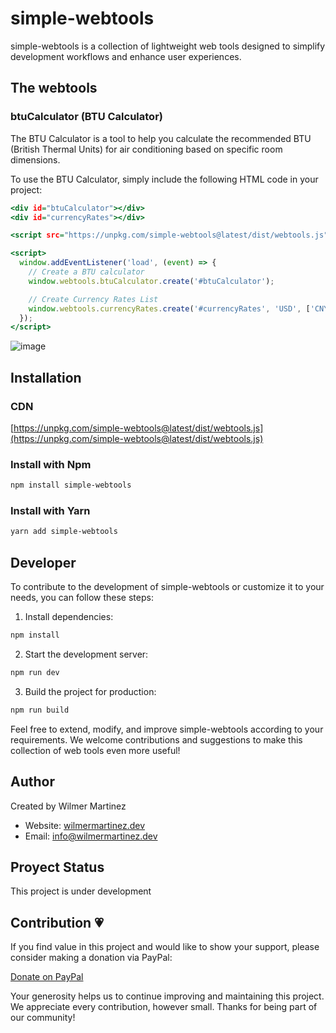 # simple-webtools

simple-webtools is a collection of lightweight web tools designed to simplify development workflows and enhance user experiences.

## The webtools

### btuCalculator (BTU Calculator)

The BTU Calculator is a tool to help you calculate the recommended BTU (British Thermal Units) for air conditioning based on specific room dimensions.

To use the BTU Calculator, simply include the following HTML code in your project:

```.html
<div id="btuCalculator"></div>
<div id="currencyRates"></div>

<script src="https://unpkg.com/simple-webtools@latest/dist/webtools.js"></script>

<script>
  window.addEventListener('load', (event) => {
    // Create a BTU calculator
    window.webtools.btuCalculator.create('#btuCalculator');

    // Create Currency Rates List
    window.webtools.currencyRates.create('#currencyRates', 'USD', ['CNY', 'EUR', 'CLP', 'GBP', 'GTQ', 'NIO']);
  });
</script>
```

![image](https://github.com/wilmerm/webtools/assets/44853160/4898fd86-87d2-4689-89f3-c761f77814c9)


## Installation

### CDN

[https://unpkg.com/simple-webtools@latest/dist/webtools.js](https://unpkg.com/simple-webtools@latest/dist/webtools.js)

### Install with Npm

```.sh
npm install simple-webtools
```

### Install with Yarn

```.sh
yarn add simple-webtools
```

## Developer

To contribute to the development of simple-webtools or customize it to your needs, you can follow these steps:

1. Install dependencies:

```.sh
npm install
```

2. Start the development server:

```.sh
npm run dev
```

3. Build the project for production:

```.sh
npm run build
```

Feel free to extend, modify, and improve simple-webtools according to your requirements. We welcome contributions and suggestions to make this collection of web tools even more useful!

## Author

Created by Wilmer Martinez

* Website: [wilmermartinez.dev](https://wilmermartinez.dev)
* Email: info@wilmermartinez.dev

## Proyect Status

This project is under development

## Contribution 💗

If you find value in this project and would like to show your support, please consider making a donation via PayPal:

[Donate on PayPal](https://paypal.me/martinezwilmer?country.x=DO&locale.x=es_XC)

Your generosity helps us to continue improving and maintaining this project. We appreciate every contribution, however small. Thanks for being part of our community!
